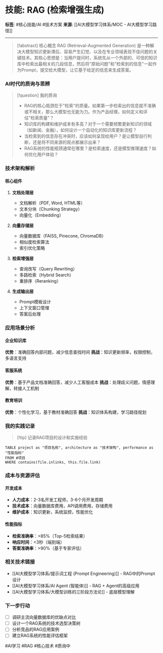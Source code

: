 # 技能: RAG (检索增强生成)

**标签**: #核心技能/AI #技术方案
**来源**: [[AI大模型学习体系/MOC - AI大模型学习路径]]

---

> [!abstract] 核心概念
> RAG (Retrieval-Augmented Generation) 是一种解决大模型知识更新滞后、容易产生幻觉、以及在专业领域表现不佳问题的关键技术。其核心思想是：当用户提问时，系统先从一个外部的、可信的知识库中检索出最相关的几段信息，然后将"原始问题"和"检索到的信息"一起作为Prompt，提交给大模型，让它基于给定的信息来生成答案。

### AI时代的质询与思辨
> [!question] 我的质询
> - RAG的核心瓶颈在于"检索"的质量。如果第一步检索出的信息就不准确或不相关，那么大模型也无能为力。作为产品经理，如何定义和评估"检索质量"？
> - 知识库的构建和维护成本有多高？对于一个需要频繁更新知识的领域（如新闻、金融），如何设计一个自动化的知识库更新流程？
> - 当检索到的信息存在冲突时，应该如何呈现给用户？是让模型自行判断，还是将不同来源的观点都展示出来？
> - RAG系统的性能瓶颈通常在哪里？是检索速度，还是模型推理速度？如何优化用户体验？

### 技术架构解析

#### 核心组件
1. **文档处理层**
   - 文档解析（PDF, Word, HTML等）
   - 文本分块（Chunking Strategy）
   - 向量化（Embedding）

2. **向量存储层**
   - 向量数据库（FAISS, Pinecone, ChromaDB）
   - 相似度检索算法
   - 索引优化策略

3. **检索增强层**
   - 查询改写（Query Rewriting）
   - 多路检索（Hybrid Search）
   - 重排序（Reranking）

4. **生成输出层**
   - Prompt模板设计
   - 上下文窗口管理
   - 答案后处理

### 应用场景分析

#### 企业知识库
**优势**：准确回答内部问题，减少信息查找时间
**挑战**：知识更新频率，权限控制，多语言支持

#### 客服系统
**优势**：基于产品文档准确回答，减少人工客服成本
**挑战**：处理歧义问题，情感理解，转接人工机制

#### 教育培训
**优势**：个性化学习，基于教材准确回答
**挑战**：知识体系构建，学习路径规划

### 我的实践记录
> [!tip] 记录RAG项目的设计和实施经验

```dataview
TABLE project as "项目名称", architecture as "技术架构", performance as "性能指标"
FROM #项目 
WHERE contains(file.inlinks, this.file.link)
```

### 成本与资源评估

#### 开发成本
- **人力成本**：2-3名开发工程师，3-6个月开发周期
- **技术成本**：向量数据库费用，API调用费用，存储费用
- **维护成本**：知识更新，系统监控，性能优化

#### 性能指标
- **检索准确率**：>85%（Top-5检索结果）
- **响应时间**：<3秒（端到端）
- **答案准确率**：>90%（基于专家评估）

### 相关技术链接
- [[AI大模型学习体系/提示词工程 (Prompt Engineering)]] - RAG中的Prompt设计
- [[AI大模型学习体系/AI Agent (智能体)]] - RAG + Agent的高级应用
- [[AI大模型学习体系/大模型训练的三阶段方法论]] - 底层模型理解

### 下一步行动
- [ ] 调研主流向量数据库的优缺点对比
- [ ] 设计一个RAG系统的技术选型决策树
- [ ] 分析竞品的RAG应用案例
- [ ] 建立RAG系统的性能评估框架

#AI学习 #RAG #核心技术 #质询中